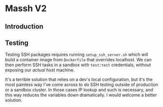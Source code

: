 # Massh V2

## Introduction

## Testing

Testing SSH packages requires running `setup_ssh_server.sh` which will build a container image from `Dockerfile` that overrides localhost. We can then perform SSH tasks in a sandbox with `test:test` credentials, without exposing our _actual_ host machine.

It's a terrible solution that relies on a dev's local configuration, but it's the most painless way I've come across to do SSH testing outside of production or a sandbox cluster. In those cases IP lookup and such is necessary, and this way reduces the variables down dramatically. I would welcome a better solution.